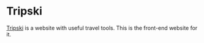 
# Tripski

[Tripski](https://trip.ski/) is a website with useful travel tools. This is the front-end website for it.


